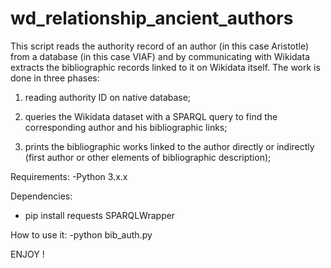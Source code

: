 # wd_relationship_ancient_authors

This script reads the authority record of an author (in this case Aristotle) ​​from a database (in this case VIAF) and by communicating with Wikidata extracts the bibliographic records linked to it on Wikidata itself. The work is done in three phases:

1) reading authority ID on native database;

2) queries the Wikidata dataset with a SPARQL query to find the corresponding author and his bibliographic links;

3) prints the bibliographic works linked to the author directly or indirectly (first author or other elements of bibliographic description);

Requirements: 
  -Python 3.x.x

Dependencies: 
  - pip install requests SPARQLWrapper

How to use it: 
  -python bib_auth.py

ENJOY !
